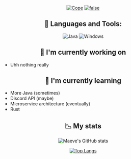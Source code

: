 <div align="center">

[![Cope](https://i.imgur.com/NRtTLRI.png)](https://www.youtube.com/watch?v=dQw4w9WgXcQ&ab_channel=RickAstley)
[![false](https://i.imgur.com/4Wt7z6m.png)](https://www.youtube.com/watch?v=dQw4w9WgXcQ&ab_channel=RickAstley)
<br>

## 🧰 Languages and Tools:

![Java](https://img.shields.io/badge/java-%23ED8B00.svg?style=for-the-badge&logo=java&logoColor=white)
![Windows](https://img.shields.io/badge/Windows-0078D6?style=for-the-badge&logo=windows&logoColor=white)
  
</div>

<div align="center">
  
## 🌃 I'm currently working on
  
</div>


- Uhh nothing really

<div align = "center">
  
## 🌱 I'm currently learning
  
</div>

- More Java (sometimes)
- Discord API (maybe)
- Microservice architecture (eventually)
- Rust

<div align="center">

## 📉 My stats

![Maeve's GitHub stats](https://github-readme-stats.vercel.app/api?username=MaeveS2&show_icons=true&theme=tokyonight)
  
[![Top Langs](https://github-readme-stats.vercel.app/api/top-langs/?username=MaeveS2&layout=compact&theme=tokyonight)](https://github.com/anuraghazra/github-readme-stats)
